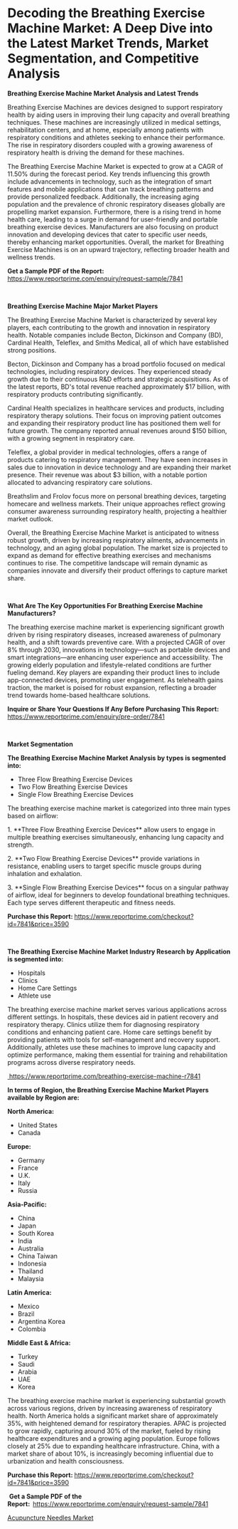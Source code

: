 <p><h1>Decoding the Breathing Exercise Machine Market: A Deep Dive into the Latest Market Trends, Market Segmentation, and Competitive Analysis</h1></p><p><strong>Breathing Exercise Machine Market Analysis and Latest Trends</strong></p>
<p><p>Breathing Exercise Machines are devices designed to support respiratory health by aiding users in improving their lung capacity and overall breathing techniques. These machines are increasingly utilized in medical settings, rehabilitation centers, and at home, especially among patients with respiratory conditions and athletes seeking to enhance their performance. The rise in respiratory disorders coupled with a growing awareness of respiratory health is driving the demand for these machines.</p><p>The Breathing Exercise Machine Market is expected to grow at a CAGR of 11.50% during the forecast period. Key trends influencing this growth include advancements in technology, such as the integration of smart features and mobile applications that can track breathing patterns and provide personalized feedback. Additionally, the increasing aging population and the prevalence of chronic respiratory diseases globally are propelling market expansion. Furthermore, there is a rising trend in home health care, leading to a surge in demand for user-friendly and portable breathing exercise devices. Manufacturers are also focusing on product innovation and developing devices that cater to specific user needs, thereby enhancing market opportunities. Overall, the market for Breathing Exercise Machines is on an upward trajectory, reflecting broader health and wellness trends.</p></p>
<p><strong>Get a Sample PDF of the Report:&nbsp;</strong> <a href="https://www.reportprime.com/enquiry/request-sample/7841?utm_campaign=3287&utm_medium=2&utm_source=Github&utm_content=ia&utm_term=19032025&utm_id=breathing-exercise-machine">https://www.reportprime.com/enquiry/request-sample/7841</a></p>
<p>&nbsp;</p>
<p><strong>Breathing Exercise Machine Major Market Players</strong></p>
<p><p>The Breathing Exercise Machine Market is characterized by several key players, each contributing to the growth and innovation in respiratory health. Notable companies include Becton, Dickinson and Company (BD), Cardinal Health, Teleflex, and Smiths Medical, all of which have established strong positions. </p><p>Becton, Dickinson and Company has a broad portfolio focused on medical technologies, including respiratory devices. They experienced steady growth due to their continuous R&D efforts and strategic acquisitions. As of the latest reports, BD's total revenue reached approximately $17 billion, with respiratory products contributing significantly.</p><p>Cardinal Health specializes in healthcare services and products, including respiratory therapy solutions. Their focus on improving patient outcomes and expanding their respiratory product line has positioned them well for future growth. The company reported annual revenues around $150 billion, with a growing segment in respiratory care.</p><p>Teleflex, a global provider in medical technologies, offers a range of products catering to respiratory management. They have seen increases in sales due to innovation in device technology and are expanding their market presence. Their revenue was about $3 billion, with a notable portion allocated to advancing respiratory care solutions.</p><p>Breathslim and Frolov focus more on personal breathing devices, targeting homecare and wellness markets. Their unique approaches reflect growing consumer awareness surrounding respiratory health, projecting a healthier market outlook.</p><p>Overall, the Breathing Exercise Machine Market is anticipated to witness robust growth, driven by increasing respiratory ailments, advancements in technology, and an aging global population. The market size is projected to expand as demand for effective breathing exercises and mechanisms continues to rise. The competitive landscape will remain dynamic as companies innovate and diversify their product offerings to capture market share.</p></p>
<p>&nbsp;</p>
<p><strong>What Are The Key Opportunities For Breathing Exercise Machine Manufacturers?</strong></p>
<p><p>The breathing exercise machine market is experiencing significant growth driven by rising respiratory diseases, increased awareness of pulmonary health, and a shift towards preventive care. With a projected CAGR of over 8% through 2030, innovations in technology—such as portable devices and smart integrations—are enhancing user experience and accessibility. The growing elderly population and lifestyle-related conditions are further fueling demand. Key players are expanding their product lines to include app-connected devices, promoting user engagement. As telehealth gains traction, the market is poised for robust expansion, reflecting a broader trend towards home-based healthcare solutions.</p></p>
<p><strong>Inquire or Share Your Questions If Any Before Purchasing This Report:</strong> <a href="https://www.reportprime.com/enquiry/pre-order/7841?utm_campaign=3287&utm_medium=2&utm_source=Github&utm_content=ia&utm_term=19032025&utm_id=breathing-exercise-machine">https://www.reportprime.com/enquiry/pre-order/7841</a></p>
<p>&nbsp;</p>
<p><strong>Market Segmentation</strong></p>
<p><strong>The Breathing Exercise Machine Market Analysis by types is segmented into:</strong></p>
<p><ul><li>Three Flow Breathing Exercise Devices</li><li>Two Flow Breathing Exercise Devices</li><li>Single Flow Breathing Exercise Devices</li></ul></p>
<p><p>The breathing exercise machine market is categorized into three main types based on airflow: </p><p>1. **Three Flow Breathing Exercise Devices** allow users to engage in multiple breathing exercises simultaneously, enhancing lung capacity and strength.</p><p>   </p><p>2. **Two Flow Breathing Exercise Devices** provide variations in resistance, enabling users to target specific muscle groups during inhalation and exhalation.</p><p>3. **Single Flow Breathing Exercise Devices** focus on a singular pathway of airflow, ideal for beginners to develop foundational breathing techniques. Each type serves different therapeutic and fitness needs.</p></p>
<p><strong>Purchase this Report:&nbsp;</strong><a href="https://www.reportprime.com/checkout?id=7841&price=3590&utm_campaign=3287&utm_medium=2&utm_source=Github&utm_content=ia&utm_term=19032025&utm_id=breathing-exercise-machine">https://www.reportprime.com/checkout?id=7841&price=3590</a></p>
<p>&nbsp;</p>
<p><strong>The Breathing Exercise Machine Market Industry Research by Application is segmented into:</strong></p>
<p><ul><li>Hospitals</li><li>Clinics</li><li>Home Care Settings</li><li>Athlete use</li></ul></p>
<p><p>The breathing exercise machine market serves various applications across different settings. In hospitals, these devices aid in patient recovery and respiratory therapy. Clinics utilize them for diagnosing respiratory conditions and enhancing patient care. Home care settings benefit by providing patients with tools for self-management and recovery support. Additionally, athletes use these machines to improve lung capacity and optimize performance, making them essential for training and rehabilitation programs across diverse respiratory needs.</p></p>
<p><a href="https://www.reportprime.com/breathing-exercise-machine-r7841?utm_campaign=3287&utm_medium=2&utm_source=Github&utm_content=ia&utm_term=19032025&utm_id=breathing-exercise-machine">&nbsp;https://www.reportprime.com/breathing-exercise-machine-r7841</a></p>
<p><strong>In terms of Region, the Breathing Exercise Machine Market Players available by Region are:</strong></p>
<p>
    <p> <strong> North America: </strong>
        <ul>
            <li>United States</li>
            <li>Canada</li>
        </ul>
        </p> 
    <p> <strong> Europe: </strong>
        <ul>
            <li>Germany</li>
            <li>France</li>
            <li>U.K.</li>
            <li>Italy</li>
            <li>Russia</li>
        </ul>
        </p> 
    <p> <strong> Asia-Pacific: </strong>
        <ul>
            <li>China</li>
            <li>Japan</li>
            <li>South Korea</li>
            <li>India</li>
            <li>Australia</li>
            <li>China Taiwan</li>
            <li>Indonesia</li>
            <li>Thailand</li>
            <li>Malaysia</li>
        </ul>
        </p> 
    <p> <strong> Latin America: </strong>
        <ul>
            <li>Mexico</li>
            <li>Brazil</li>
            <li>Argentina Korea</li>
            <li>Colombia</li>
        </ul>
        </p> 
    <p> <strong> Middle East & Africa: </strong>
        <ul>
            <li>Turkey</li>
            <li>Saudi</li>
            <li>Arabia</li>
            <li>UAE</li>
            <li>Korea</li>
        </ul>
    </p>
    </p>
<p><p>The breathing exercise machine market is experiencing substantial growth across various regions, driven by increasing awareness of respiratory health. North America holds a significant market share of approximately 35%, with heightened demand for respiratory therapies. APAC is projected to grow rapidly, capturing around 30% of the market, fueled by rising healthcare expenditures and a growing aging population. Europe follows closely at 25% due to expanding healthcare infrastructure. China, with a market share of about 10%, is increasingly becoming influential due to urbanization and health consciousness.</p></p>
<p><strong>Purchase this Report: </strong><a href="https://www.reportprime.com/checkout?id=7841&price=3590&utm_campaign=3287&utm_medium=2&utm_source=Github&utm_content=ia&utm_term=19032025&utm_id=breathing-exercise-machine">https://www.reportprime.com/checkout?id=7841&price=3590</a></p>
<p>&nbsp;<strong>Get a Sample PDF of the Report:&nbsp;&nbsp;</strong><a href="https://www.reportprime.com/enquiry/request-sample/7841?utm_campaign=3287&utm_medium=2&utm_source=Github&utm_content=ia&utm_term=19032025&utm_id=breathing-exercise-machine">https://www.reportprime.com/enquiry/request-sample/7841</a></p>
<p><strong></strong></p>
<p><p><a href="https://github.com/claracpegios/Market-Research-Report-List-1/blob/main/acupuncture-needles-market.md?utm_campaign=3287&utm_medium=2&utm_source=Github&utm_content=ia&utm_term=19032025&utm_id=breathing-exercise-machine">Acupuncture Needles Market</a></p></p>